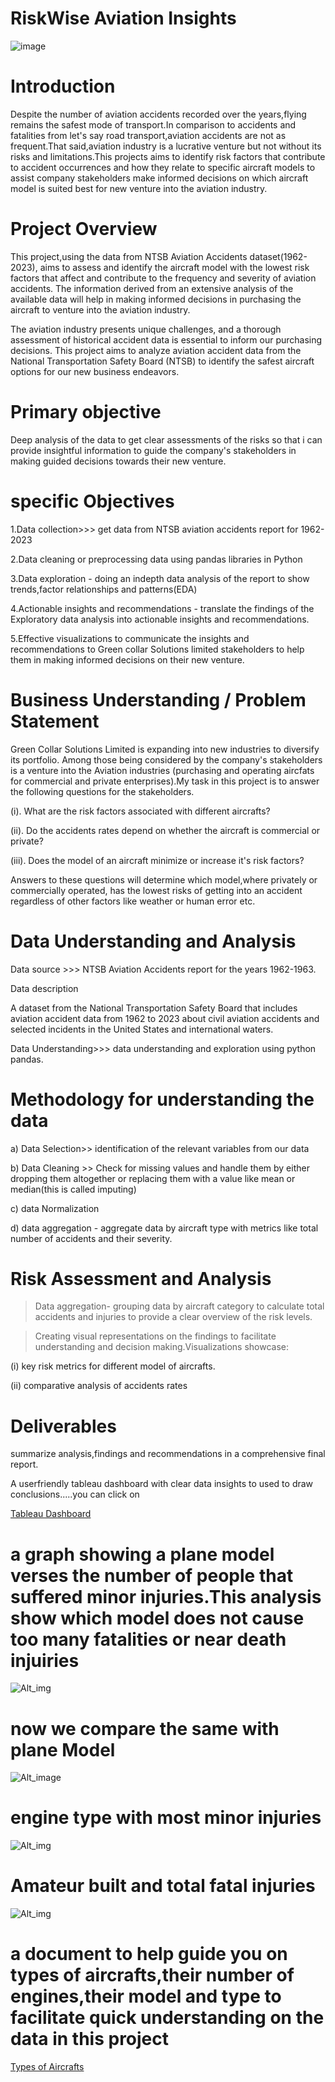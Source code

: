 # RiskWise Aviation Insights

![image](https://github.com/Liliankaburo/dsc-phase-1-project-v3/blob/5a8d9c676699a5f2a0c55c119d479c13cb0a9f85/istockphoto-156834627-1024x1024.jpg)


# Introduction

Despite the number of aviation accidents recorded over the years,flying remains the safest mode of transport.In comparison to accidents and fatalities from let's say road transport,aviation accidents are not as frequent.That said,aviation industry is a lucrative venture but not without its risks and limitations.This projects aims to identify risk factors that contribute to accident occurrences and how they relate to specific aircraft models to assist company stakeholders make informed decisions on which aircraft model is suited best for new venture into the aviation industry.

# Project Overview

This project,using the data from NTSB Aviation Accidents dataset(1962-2023), aims to assess and identify the aircraft model with the lowest risk factors that affect and contribute to the frequency and severity of aviation accidents. The information derived from an extensive analysis of the available data will help in making informed decisions in purchasing the aircraft to venture into the aviation industry.

The aviation industry presents unique challenges, and a thorough assessment of historical accident data is essential to inform our purchasing decisions. This project aims to analyze aviation accident data from the National Transportation Safety Board (NTSB) to identify the safest aircraft options for our new business endeavors.

# Primary objective
Deep analysis of the data to get clear assessments of the risks so that i can provide insightful information to guide the company's stakeholders in making guided decisions towards their new venture.

# specific Objectives

1.Data collection>>> get data from NTSB aviation accidents report for 1962-2023

2.Data cleaning or preprocessing data using pandas libraries in Python

3.Data exploration - doing an indepth data analysis of the report to show trends,factor relationships and patterns(EDA)

4.Actionable insights and recommendations - translate the findings of the Exploratory data analysis into actionable insights and recommendations.

5.Effective visualizations to communicate the insights and recommendations to Green collar Solutions limited stakeholders to help them in making informed decisions on their new venture.


# Business Understanding / Problem Statement

Green Collar Solutions Limited is expanding into new industries to diversify its portfolio. Among those being considered by the company's stakeholders is a venture into the Aviation industries (purchasing and operating aircfats for commercial and private enterprises).My task in this project is to answer the following questions for the stakeholders.

(i). What are the risk factors associated with different aircrafts?


(ii). Do the accidents rates depend on whether the aircraft is commercial or private?


(iii). Does the model of an aircraft minimize or increase it's risk factors?


Answers to these questions will determine which model,where privately or commercially operated, has the lowest risks of getting into an accident regardless of other factors like weather or human error etc.


# Data Understanding and Analysis

Data source >>> NTSB Aviation Accidents report for the years 1962-1963.


Data description  

A dataset from the National Transportation Safety Board that includes aviation accident data from 1962 to 2023 about civil aviation accidents and selected incidents in the United States and international waters.

Data Understanding>>> data understanding and exploration using python pandas.


# Methodology for understanding the data

a) Data Selection>> identification of the relevant variables from our data

b) Data Cleaning >> Check for missing values and handle them by either dropping them altogether or replacing them with a value like mean or median(this is called imputing)

c) data Normalization

d) data aggregation - aggregate data by aircraft type with metrics like total number of accidents and their severity.


# Risk Assessment and Analysis

>Data aggregation- grouping data by aircraft category to calculate total accidents and injuries to provide a clear overview of the risk levels.

>Creating visual representations on the findings to facilitate understanding and decision making.Visualizations showcase:


(i) key risk metrics for different model of aircrafts.

(ii) comparative analysis of accidents rates

# Deliverables

summarize analysis,findings and recommendations in a comprehensive final report.

A userfriendly tableau dashboard with clear data insights to used to draw conclusions.....you can click on

[Tableau Dashboard](https://public.tableau.com/app/profile/lilian.kaburo/viz/LILIANSWORK/Dashboard1?publish=yes)




# a graph showing a plane model verses the number of people that suffered minor injuries.This analysis show which model does not cause too many fatalities or near death injuiries

![Alt_img](https://github.com/Liliankaburo/dsc-phase-1-project-v3/blob/dfc2a1bcf4a31222c280d5e027578098616fb5f0/plot4.png)


# now we compare the same with plane Model
![Alt_image](https://github.com/Liliankaburo/dsc-phase-1-project-v3/blob/5ee329dc0c4b400adab42a2087017ce8e12120af/plot5.png)

# engine type with most minor injuries
![Alt_img](https://github.com/Liliankaburo/dsc-phase-1-project-v3/blob/b9e1c09a4d14e52c5bb52deb0d2c07592a824fdc/plot6.png)

# Amateur built and total fatal injuries
![Alt_img](https://github.com/Liliankaburo/dsc-phase-1-project-v3/blob/bc41ba20ad485ca34c90dcbbcc36d7ba2918cb23/plot7.png)


# a document to help guide you on types of aircrafts,their number of engines,their model and type to facilitate quick understanding on the data in this project

[Types of Aircrafts](https://github.com/Liliankaburo/dsc-phase-1-project-v3/blob/eabd3a06d18f63dbe954d121a5a5f57f668f266f/Understanding%20Aircraft%20Types.pdf)



                 







